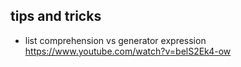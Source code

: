 ## tips and tricks

* list comprehension vs generator expression
https://www.youtube.com/watch?v=belS2Ek4-ow



